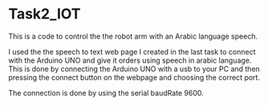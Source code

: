 # Task2_IOT
This is a code to control the the robot arm with an Arabic language speech.

I used the the speech to text web page I created in the last task to connect with the Arduino UNO and give it orders using speech in arabic language.
This is done by connecting the Arduino UNO with a usb to your PC and then pressing the connect button on the webpage and choosing the correct port.

The connection is done by using the serial baudRate 9600.
